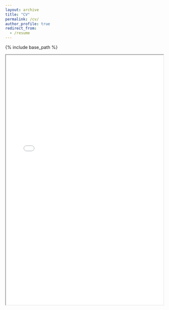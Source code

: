 ```yaml
---
layout: archive
title: "CV"
permalink: /cv/
author_profile: true
redirect_from:
  - /resume
---
```


{% include base_path %}

<iframe src="/assets/cv_march2025.pdf" width="100%" height="800px"></iframe>
